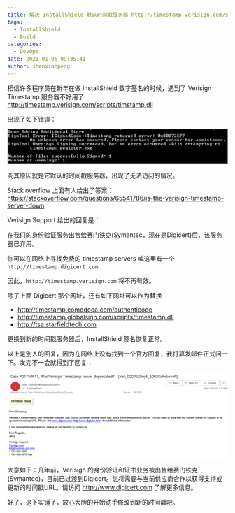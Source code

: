 ```yaml
---
title: 解决 InstallShield 默认时间戳服务器 http://timestamp.verisign.com/scripts/timstamp.dll 不可用
tags:
  - InstallShield
  - Build
categories:
  - DevOps
date: 2021-01-06 09:35:41
author: shenxianpeng
---
```


相信许多程序员在新年在做 InstallShield 数字签名的时候，遇到了 Verisign Timestamp 服务器不好用了 http://timestamp.verisign.com/scripts/timstamp.dll

出现了如下错误：

![](verisign-server-not-working/failed.png)

究其原因就是它默认的时间戳服务器，出现了无法访问的情况。

Stack overflow 上面有人给出了答案：https://stackoverflow.com/questions/65541786/is-the-verisign-timestamp-server-down

Verisign Support 给出的回复是：

在我们的身份验证服务出售给赛门铁克(Symantec，现在是Digicert)后，该服务器已弃用。

你可以在网络上寻找免费的 timestamp servers 或这里有一个 `http://timestamp.digicert.com`

因此，`http://timestamp.verisign.com` 将不再有效。

除了上面 Digicert 那个网址，还有如下网址可以作为替换

* http://timestamp.comodoca.com/authenticode
* http://timestamp.globalsign.com/scripts/timestamp.dll
* http://tsa.starfieldtech.com

更换到新的时间戳服务器后，InstallShield 签名恢复正常。

以上是别人的回复，因为在网络上没有找到一个官方回复，我打算发邮件正式问一下。发完不一会就得到了回复：

![](verisign-server-not-working/reply.png)

大意如下：几年前，Verisign 的身份验证和证书业务被出售给赛门铁克(Symantec)，目前已过渡到Digicert。您将需要与当前供应商合作以获得支持或更新的时间戳URL。请访问 http://www.digicert.com 了解更多信息。

好了，这下实锤了，放心大胆的开始动手修改到新的时间戳吧。
